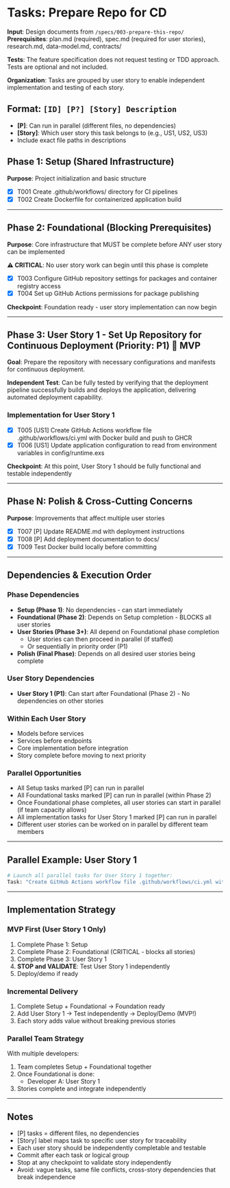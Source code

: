 # Tasks: Prepare Repo for CD

**Input**: Design documents from `/specs/003-prepare-this-repo/`
**Prerequisites**: plan.md (required), spec.md (required for user stories), research.md, data-model.md, contracts/

**Tests**: The feature specification does not request testing or TDD approach. Tests are optional and not included.

**Organization**: Tasks are grouped by user story to enable independent implementation and testing of each story.

## Format: `[ID] [P?] [Story] Description`
- **[P]**: Can run in parallel (different files, no dependencies)
- **[Story]**: Which user story this task belongs to (e.g., US1, US2, US3)
- Include exact file paths in descriptions

## Phase 1: Setup (Shared Infrastructure)

**Purpose**: Project initialization and basic structure

- [X] T001 Create .github/workflows/ directory for CI pipelines
- [X] T002 Create Dockerfile for containerized application build

---

## Phase 2: Foundational (Blocking Prerequisites)

**Purpose**: Core infrastructure that MUST be complete before ANY user story can be implemented

**⚠️ CRITICAL**: No user story work can begin until this phase is complete

- [X] T003 Configure GitHub repository settings for packages and container registry access
- [X] T004 Set up GitHub Actions permissions for package publishing

**Checkpoint**: Foundation ready - user story implementation can now begin

---

## Phase 3: User Story 1 - Set Up Repository for Continuous Deployment (Priority: P1) 🎯 MVP

**Goal**: Prepare the repository with necessary configurations and manifests for continuous deployment.

**Independent Test**: Can be fully tested by verifying that the deployment pipeline successfully builds and deploys the application, delivering automated deployment capability.

### Implementation for User Story 1

- [X] T005 [US1] Create GitHub Actions workflow file .github/workflows/ci.yml with Docker build and push to GHCR
- [X] T006 [US1] Update application configuration to read from environment variables in config/runtime.exs

**Checkpoint**: At this point, User Story 1 should be fully functional and testable independently

---

## Phase N: Polish & Cross-Cutting Concerns

**Purpose**: Improvements that affect multiple user stories

- [X] T007 [P] Update README.md with deployment instructions
- [X] T008 [P] Add deployment documentation to docs/
- [X] T009 Test Docker build locally before committing

---

## Dependencies & Execution Order

### Phase Dependencies

- **Setup (Phase 1)**: No dependencies - can start immediately
- **Foundational (Phase 2)**: Depends on Setup completion - BLOCKS all user stories
- **User Stories (Phase 3+)**: All depend on Foundational phase completion
  - User stories can then proceed in parallel (if staffed)
  - Or sequentially in priority order (P1)
- **Polish (Final Phase)**: Depends on all desired user stories being complete

### User Story Dependencies

- **User Story 1 (P1)**: Can start after Foundational (Phase 2) - No dependencies on other stories

### Within Each User Story

- Models before services
- Services before endpoints
- Core implementation before integration
- Story complete before moving to next priority

### Parallel Opportunities

- All Setup tasks marked [P] can run in parallel
- All Foundational tasks marked [P] can run in parallel (within Phase 2)
- Once Foundational phase completes, all user stories can start in parallel (if team capacity allows)
- All implementation tasks for User Story 1 marked [P] can run in parallel
- Different user stories can be worked on in parallel by different team members

---

## Parallel Example: User Story 1

```bash
# Launch all parallel tasks for User Story 1 together:
Task: "Create GitHub Actions workflow file .github/workflows/ci.yml with Docker build and push to GHCR"
```

---

## Implementation Strategy

### MVP First (User Story 1 Only)

1. Complete Phase 1: Setup
2. Complete Phase 2: Foundational (CRITICAL - blocks all stories)
3. Complete Phase 3: User Story 1
4. **STOP and VALIDATE**: Test User Story 1 independently
5. Deploy/demo if ready

### Incremental Delivery

1. Complete Setup + Foundational → Foundation ready
2. Add User Story 1 → Test independently → Deploy/Demo (MVP!)
3. Each story adds value without breaking previous stories

### Parallel Team Strategy

With multiple developers:

1. Team completes Setup + Foundational together
2. Once Foundational is done:
   - Developer A: User Story 1
3. Stories complete and integrate independently

---

## Notes

- [P] tasks = different files, no dependencies
- [Story] label maps task to specific user story for traceability
- Each user story should be independently completable and testable
- Commit after each task or logical group
- Stop at any checkpoint to validate story independently
- Avoid: vague tasks, same file conflicts, cross-story dependencies that break independence